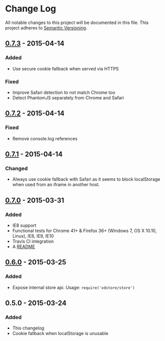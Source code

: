 # Change Log
All notable changes to this project will be documented in this file.
This project adheres to [Semantic Versioning](http://semver.org/).

## [0.7.3] - 2015-04-14
### Added
- Use secure cookie fallback when served via HTTPS

### Fixed
- Improve Safari detection to not match Chrome too
- Detect PhantomJS separately from Chrome and Safari

## [0.7.2] - 2015-04-14
### Fixed
- Remove console.log references

## [0.7.1] - 2015-04-14
### Changed
- Always use cookie fallback with Safari as it seems to block localStorage
  when used from an iframe in another host.

## [0.7.0] - 2015-03-31
### Added
- IE8 support
- Functional tests for
  Chrome 41+ & Firefox 36+ (Windows 7, OS X 10.10, Linux), IE8, IE9, IE10
- Travis CI integration
- A [README](README.md)

## [0.6.0] - 2015-03-25
### Added
- Expose internal store api. Usage: ```require('xdstore/store')```

## 0.5.0 - 2015-03-24
### Added
- This changelog
- Cookie fallback when localStorage is unusable

[unreleased]: https://github.com/hermo/xdstore/compare/v0.6.0...HEAD
[0.6.0]: https://github.com/hermo/xdstore/compare/v0.5.0...v0.6.0
[0.7.0]: https://github.com/hermo/xdstore/compare/v0.6.0...v0.7.0
[0.7.1]: https://github.com/hermo/xdstore/compare/v0.7.0...v0.7.1
[0.7.2]: https://github.com/hermo/xdstore/compare/v0.7.1...v0.7.2
[0.7.3]: https://github.com/hermo/xdstore/compare/v0.7.2...v0.7.3

